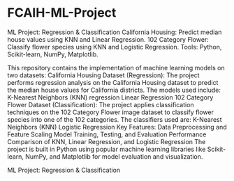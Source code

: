 # FCAIH-ML-Project
ML Project: Regression &amp; Classification  California Housing: Predict median house values using KNN and Linear Regression. 102 Category Flower: Classify flower species using KNN and Logistic Regression. Tools: Python, Scikit-learn, NumPy, Matplotlib.

This repository contains the implementation of machine learning models on two datasets:
California Housing Dataset (Regression):
The project performs regression analysis on the California Housing dataset to predict the median house values for California districts. The models used include:
K-Nearest Neighbors (KNN) regression
Linear Regression
102 Category Flower Dataset (Classification):
The project applies classification techniques on the 102 Category Flower image dataset to classify flower species into one of the 102 categories. The classifiers used are:
K-Nearest Neighbors (KNN)
Logistic Regression
Key Features:
Data Preprocessing and Feature Scaling
Model Training, Testing, and Evaluation
Performance Comparison of KNN, Linear Regression, and Logistic Regression
The project is built in Python using popular machine learning libraries like Scikit-learn, NumPy, and Matplotlib for model evaluation and visualization.

ML Project: Regression & Classification
